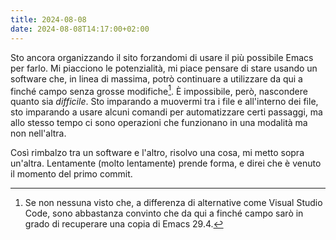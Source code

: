 ```yaml
---
title: 2024-08-08
date: 2024-08-08T14:17:00+02:00
---
```

Sto ancora organizzando il sito forzandomi di usare il più possibile Emacs per farlo.  Mi piacciono le potenzialità, mi piace pensare di stare usando un software che, in linea di massima, potrò continuare a utilizzare da qui a finché campo senza grosse modifiche[^1].  È impossibile, però, nascondere quanto sia _difficile_.  Sto imparando a muovermi tra i file e all'interno dei file, sto imparando a usare alcuni comandi per automatizzare certi passaggi, ma allo stesso tempo ci sono operazioni che funzionano in una modalità ma non nell'altra.

Così rimbalzo tra un software e l'altro, risolvo una cosa, mi metto sopra un'altra.  Lentamente (molto lentamente) prende forma, e direi che è venuto il momento del primo commit.

[^1]: Se non nessuna visto che, a differenza di alternative come Visual Studio Code, sono abbastanza convinto che da qui a finché campo sarò in grado di recuperare una copia di Emacs 29.4.
